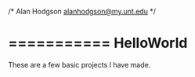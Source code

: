 /* 
    Alan Hodgson
    alanhodgson@my.unt.edu
*/

===========
HelloWorld
===========

These are a few basic projects I have made.

